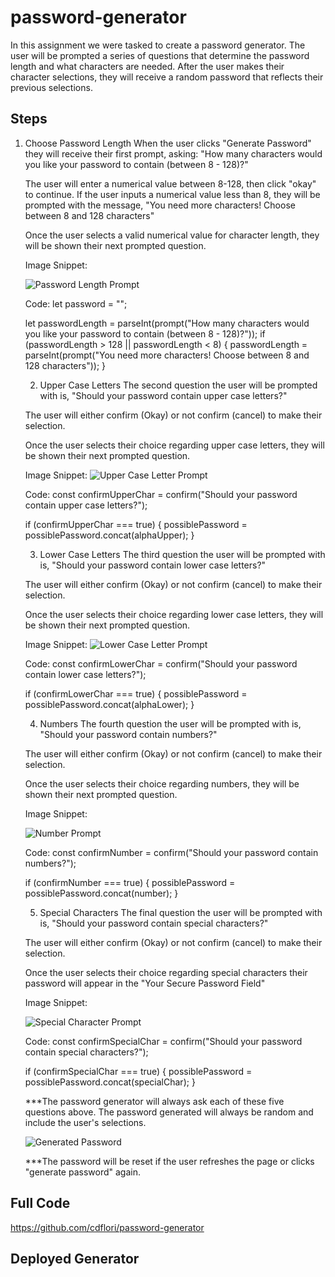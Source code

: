 # password-generator

In this assignment we were tasked to create a password generator. The user will be prompted a series of questions that determine the password length and what characters are needed. After the user makes their character selections, they will receive a random password that reflects their previous selections. 

## Steps

1. Choose Password Length
   When the user clicks "Generate Password" they will receive their first prompt, asking: "How many characters would you like your password to contain (between 8 - 128)?"

   The user will enter a numerical value between 8-128, then click "okay" to continue. 
   If the user inputs a numerical value less than 8, they will be prompted with the message, "You need more characters! Choose between 8 and 128 characters"

   Once the user selects a valid numerical value for character length, they will be shown their next prompted question.

   Image Snippet: 

   ![Password Length Prompt](/assets/images/charlength.png)

   Code: 
   let password = "";
        
   let passwordLength = parseInt(prompt("How many characters would you like your password to contain (between 8 - 128)?"));
   if (passwordLength > 128 || passwordLength < 8) {
     passwordLength = parseInt(prompt("You need more characters! Choose between 8 and 128 characters"));
    }

    2. Upper Case Letters
        The second question the user will be prompted with is, "Should your password contain upper case letters?"

    The user will either confirm (Okay) or not confirm (cancel) to make their selection.

    Once the user selects their choice regarding upper case letters, they will be shown their next prompted question.

    Image Snippet:
        ![Upper Case Letter Prompt](/assets/images/uppercase.png)

   Code:
   const confirmUpperChar = confirm("Should your password contain upper case letters?");

   if (confirmUpperChar === true) {
     possiblePassword = possiblePassword.concat(alphaUpper);
    }

    3. Lower Case Letters
        The third question the user will be prompted with is, "Should your password contain lower case letters?"

    The user will either confirm (Okay) or not confirm (cancel) to make their selection.

    Once the user selects their choice regarding lower case letters, they will be shown their next prompted question.

    Image Snippet:
        ![Lower Case Letter Prompt](/assets/images/lowercase.png)

    Code:
    const confirmLowerChar = confirm("Should your password contain lower case letters?");

    if (confirmLowerChar === true) {
      possiblePassword = possiblePassword.concat(alphaLower);
    }

    4. Numbers
        The fourth question the user will be prompted with is, "Should your password contain numbers?"

    The user will either confirm (Okay) or not confirm (cancel) to make their selection.

    Once the user selects their choice regarding numbers, they will be shown their next prompted question.

    Image Snippet:

    ![Number Prompt](/assets/images/numbers.png)

    Code:
    const confirmNumber = confirm("Should your password contain numbers?");

    if (confirmNumber === true) {
      possiblePassword = possiblePassword.concat(number);
    }

    5. Special Characters
        The final question the user will be prompted with is, "Should your password contain special characters?"

    The user will either confirm (Okay) or not confirm (cancel) to make their selection.

    Once the user selects their choice regarding special characters their password will appear in the "Your Secure Password Field"

    Image Snippet:

    ![Special Character Prompt](/assets/images/specialchar.png)


    Code:
      const confirmSpecialChar = confirm("Should your password contain special characters?");

      if (confirmSpecialChar === true) {
        possiblePassword = possiblePassword.concat(specialChar);
      }

    ***The password generator will always ask each of these five questions above. The password generated will always be random and include the user's selections. 

    ![Generated Password](/assets/images/generatedpass.png)

    ***The password will be reset if the user refreshes the page or clicks "generate password" again. 

    

## Full Code

https://github.com/cdflori/password-generator 

## Deployed Generator





